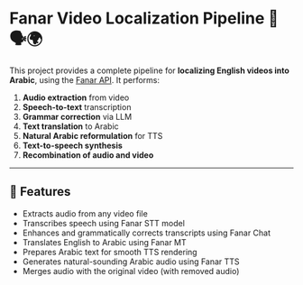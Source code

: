 # Fanar Video Localization Pipeline 🎥🗣️🌍

This project provides a complete pipeline for **localizing English videos into Arabic**, using the [Fanar API](https://fanar.qa). It performs:

1. **Audio extraction** from video  
2. **Speech-to-text** transcription  
3. **Grammar correction** via LLM  
4. **Text translation** to Arabic  
5. **Natural Arabic reformulation** for TTS  
6. **Text-to-speech synthesis**  
7. **Recombination of audio and video**

---

## 🚀 Features

- Extracts audio from any video file
- Transcribes speech using Fanar STT model
- Enhances and grammatically corrects transcripts using Fanar Chat
- Translates English to Arabic using Fanar MT
- Prepares Arabic text for smooth TTS rendering
- Generates natural-sounding Arabic audio using Fanar TTS
- Merges audio with the original video (with removed audio)
